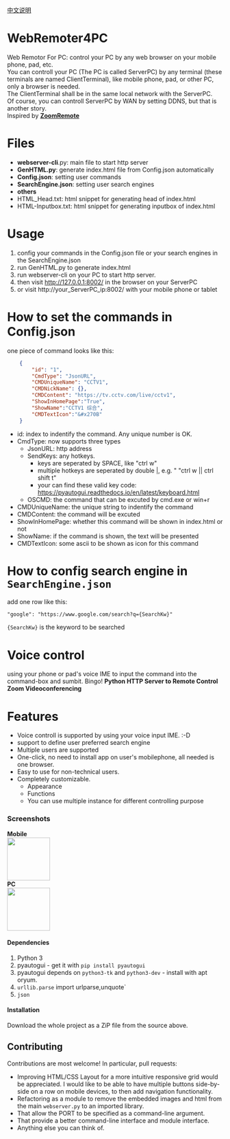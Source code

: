 [中文说明](https://github.com/valuex/WebRemoter4PC/blob/main/README_CN.md)
# WebRemoter4PC 
Web Remotor For PC: control your PC by any web browser on your mobile phone, pad, etc.  
You can controll your PC (The PC is called ServerPC) by any terminal (these terminals are named ClientTerminal), like mobile phone, pad, or other PC, only a browser is needed.  
The ClientTerminal shall be in the same local network with the ServerPC.  
Of course, you can controll ServerPC by WAN by setting DDNS, but that is another story.  
Inspired by [**ZoomRemote**](https://github.com/khbroadcasting/ZoomRemote/)  

# Files
- **webserver-cli**.py: main file to start http server
- **GenHTML.py**: generate index.html file from Config.json automatically
- **Config.json**:  setting user commands
- **SearchEngine.json**: setting user search engines
- **others**
- HTML_Head.txt: html snippet for generating head of index.html
- HTML-Inputbox.txt: html snippet for generating inputbox of index.html
# Usage
1. config your commands in the Config.json file or your search engines in the SearchEngine.json  
2. run GenHTML.py to generate index.html
3. run webserver-cli on your PC to start http server. 
4. then visit http://127.0.0.1:8002/ in the browser on your ServerPC
5. or visit http://your_ServerPC_ip:8002/ with your mobile phone or tablet

# How to set the commands in Config.json
one piece of command looks like this:
``` json
    {
        "id": "1",
        "CmdType": "JsonURL",
        "CMDUniqueName": "CCTV1",
        "CMDNickName": {},
        "CMDContent": "https://tv.cctv.com/live/cctv1",
        "ShowInHomePage":"True",
        "ShowName":"CCTV1 综合",
        "CMDTextIcon":"&#x270B"
    }
```
* id: index to indentify the command. Any unique number is OK.
* CmdType: now supports three types
  * JsonURL: http address
  * SendKeys: any hotkeys. 
    * keys are seperated by SPACE, like "ctrl w"
    * multiple hotkeys are seperated by double |, e.g. " "ctrl w || ctrl shift t"
    * your can find these valid key code: https://pyautogui.readthedocs.io/en/latest/keyboard.html
  * OSCMD: the command that can be excuted by cmd.exe or win+r 
* CMDUniqueName: the unique string to indentify the command
* CMDContent: the command will be excuted
* ShowInHomePage: whether this command will be shown in index.html or not
* ShowName: if the command is shown, the text will be presented
* CMDTextIcon: some ascii to be shown as icon for this command
# How to config search engine in ```SearchEngine.json```
add one row like this: 
```
"google": "https://www.google.com/search?q={SearchKw}"
```
```{SearchKw}``` is the keyword to be searched  
# Voice control
using your phone or pad's voice IME to input the command into the command-box and sumbit. Bingo!
**Python HTTP Server to Remote Control Zoom Videoconferencing**

# Features
* Voice controll is supported by using your voice input IME. :-D
* support to define user preferred search engine
* Multiple users are supported
* One-click, no need to install app on user's mobilephone, all needed is one browser.
* Easy to use for non-technical users.
* Completely customizable.
  * Appearance
  * Functions
  * You can use multiple instance for different controlling purpose

### Screenshots
**Mobile**  
<img src="https://github.com/valuex/WebRemoter4PC/blob/main/Mobile.png" height="100">  
**PC**  
<img src="https://github.com/valuex/WebRemoter4PC/blob/main/PC.png" height="100">



#### Dependencies

1. Python 3
2. pyautogui - get it with `pip install pyautogui`
3. pyautogui depends on `python3-tk` and `python3-dev` - install with apt oryum.
4. `urllib.parse` import urlparse,unquote`
5. `json`
#### Installation

Download  the whole project as a ZiP file from the source above.



Contributing
------------

Contributions are most welcome!  In particular, pull requests:
* Improving HTML/CSS Layout for a more intuitive responsive grid would be appreciated.  I would like to be able to have multiple buttons side-by-side on a row on mobile devices, to then add navigation functionality.
* Refactoring as a module to remove the embedded images and html from the main `webserver.py` to an imported library.
* That allow the PORT to be specified as a command-line argument.
* That provide a better command-line interface and module interface.
* Anything else you can think of.
